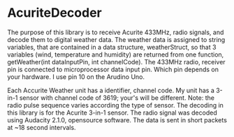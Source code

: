 # AcuriteDecoder
The purpose of this library is to receive Acurite 433MHz, radio signals, and decode them to digital weather data. The weather data is assigned to string variables, that are contained in a data structure, weatherStruct, so that 3 variables (wind, temperature and humidity) are returned from one function, getWeather(int dataInputPin, int channelCode). The 433MHz radio, receiver pin is connected to microprocessor data input pin. Which pin depends on your hardware. I use pin 10 on the Arudino Uno. 

Each Accurite Weather unit has a identifier, channel code. My unit has a 3-in-1 sensor with channel code of 3619; your's will be different. Note: the radio pulse sequence varies according the type of sensor. The decoding in this library is for the Acurite 3-in-1 sensor. The radio signal was decoded using Audacity 2.1.0, opensource software. The data is sent in short packets at ~18 second intervals.
